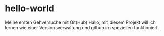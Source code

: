 # hello-world
Meine ersten Gehversuche mit Git(Hub)
Hallo, mit diesem Projekt will ich lernen wie einer Versionsverwaltung und github im speziellen funktioniert.
